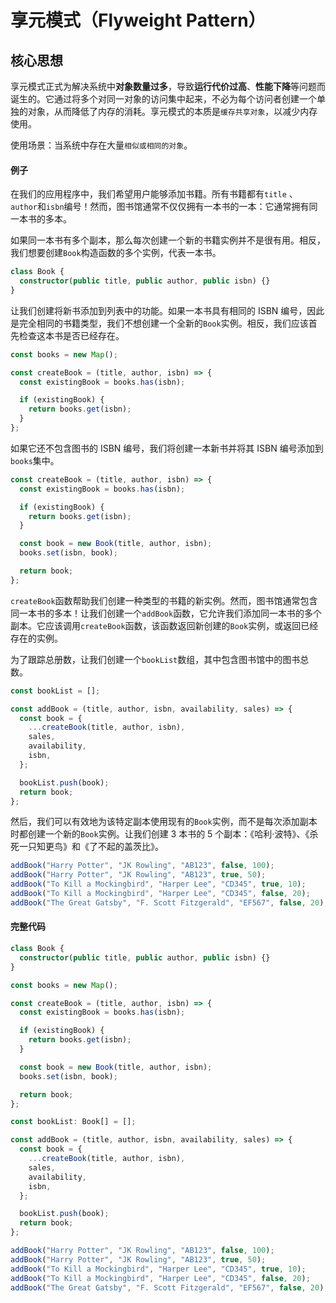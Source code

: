 # 享元模式（Flyweight Pattern）



## 核心思想

享元模式正式为解决系统中**对象数量过多**，导致**运行代价过高**、**性能下降**等问题而诞生的。它通过将多个对同一对象的访问集中起来，不必为每个访问者创建一个单独的对象，从而降低了内存的消耗。享元模式的本质是`缓存共享对象`，以减少内存使用。

使用场景：当系统中存在大量`相似或相同的对象`。

#### 例子

在我们的应用程序中，我们希望用户能够添加书籍。所有书籍都有`title` 、 `author`和`isbn`编号！然而，图书馆通常不仅仅拥有一本书的一本：它通常拥有同一本书的多本。

如果同一本书有多个副本，那么每次创建一个新的书籍实例并不是很有用。相反，我们想要创建`Book`构造函数的多个实例，代表一本书。

```typescript
class Book {
  constructor(public title, public author, public isbn) {}
}
```

让我们创建将新书添加到列表中的功能。如果一本书具有相同的 ISBN 编号，因此是完全相同的书籍类型，我们不想创建一个全新的`Book`实例。相反，我们应该首先检查这本书是否已经存在。

```typescript
const books = new Map();

const createBook = (title, author, isbn) => {
  const existingBook = books.has(isbn);

  if (existingBook) {
    return books.get(isbn);
  }
};
```

如果它还不包含图书的 ISBN 编号，我们将创建一本新书并将其 ISBN 编号添加到`books`集中。

```typescript
const createBook = (title, author, isbn) => {
  const existingBook = books.has(isbn);

  if (existingBook) {
    return books.get(isbn);
  }

  const book = new Book(title, author, isbn);
  books.set(isbn, book);

  return book;
};
```

`createBook`函数帮助我们创建一种类型的书籍的新实例。然而，图书馆通常包含同一本书的多本！让我们创建一个`addBook`函数，它允许我们添加同一本书的多个副本。它应该调用`createBook`函数，该函数返回新创建的`Book`实例，或返回已经存在的实例。

为了跟踪总册数，让我们创建一个`bookList`数组，其中包含图书馆中的图书总数。

```typescript
const bookList = [];

const addBook = (title, author, isbn, availability, sales) => {
  const book = {
    ...createBook(title, author, isbn),
    sales,
    availability,
    isbn,
  };

  bookList.push(book);
  return book;
};
```

然后，我们可以有效地为该特定副本使用现有的`Book`实例，而不是每次添加副本时都创建一个新的`Book`实例。让我们创建 3 本书的 5 个副本：《哈利·波特》、《杀死一只知更鸟》和《了不起的盖茨比》。

```typescript
addBook("Harry Potter", "JK Rowling", "AB123", false, 100);
addBook("Harry Potter", "JK Rowling", "AB123", true, 50);
addBook("To Kill a Mockingbird", "Harper Lee", "CD345", true, 10);
addBook("To Kill a Mockingbird", "Harper Lee", "CD345", false, 20);
addBook("The Great Gatsby", "F. Scott Fitzgerald", "EF567", false, 20);
```



#### 完整代码

```typescript
class Book {
  constructor(public title, public author, public isbn) {}
}

const books = new Map();

const createBook = (title, author, isbn) => {
  const existingBook = books.has(isbn);

  if (existingBook) {
    return books.get(isbn);
  }

  const book = new Book(title, author, isbn);
  books.set(isbn, book);

  return book;
};

const bookList: Book[] = [];

const addBook = (title, author, isbn, availability, sales) => {
  const book = {
    ...createBook(title, author, isbn),
    sales,
    availability,
    isbn,
  };

  bookList.push(book);
  return book;
};

addBook("Harry Potter", "JK Rowling", "AB123", false, 100);
addBook("Harry Potter", "JK Rowling", "AB123", true, 50);
addBook("To Kill a Mockingbird", "Harper Lee", "CD345", true, 10);
addBook("To Kill a Mockingbird", "Harper Lee", "CD345", false, 20);
addBook("The Great Gatsby", "F. Scott Fitzgerald", "EF567", false, 20);

```

